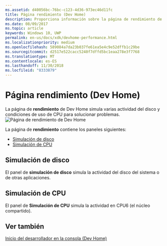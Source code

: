 ```yaml
---
ms.assetid: d40056bc-76bc-c123-4d36-973ec46d11fc
title: Página rendimiento (Dev Home)
description: Proporciona información sobre la página de rendimiento de la aplicación Dev Home para Xbox One.
ms.date: 08/09/2017
ms.topic: article
keywords: Windows 10, UWP
permalink: en-us/docs/xdk/devhome-performance.html
ms.localizationpriority: medium
ms.openlocfilehash: 589084a7da23b037fe61ea5e4c9e52dffb1c29be
ms.sourcegitcommit: d2517e522cacc5240f7dffd5bc1eaa278e3f7768
ms.translationtype: MT
ms.contentlocale: es-ES
ms.lasthandoff: 11/30/2018
ms.locfileid: "8333879"
---
```

# <a name="performance-page-dev-home"></a>Página rendimiento (Dev Home)
   
  
La página de **rendimiento** de Dev Home simula varias actividad del disco y condiciones de uso de CPU para solucionar problemas.   
 ![Página de rendimiento de Dev Home](images/devhome_performance.png)   
  
La página de **rendimiento** contiene los paneles siguientes:   
 
   *  [Simulación de disco](#ID4EEB)  
   *  [Simulación de CPU](#ID4EOB)  

 
<a id="ID4EEB"></a>

   

## <a name="disk-simulation"></a>Simulación de disco  
   
  
El panel de **simulación de disco** simula la actividad del disco del sistema o de otras aplicaciones.   
  
<a id="ID4EOB"></a>

   

## <a name="cpu-simulation"></a>Simulación de CPU  
   
  
El panel de **Simulación de CPU** simula la actividad en CPU6 (el núcleo compartido).   
  
<a id="ID4EYB"></a>

   

## <a name="see-also"></a>Ver también  
 [Inicio del desarrollador en la consola (Dev Home)](dev-home.md)

  